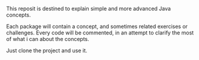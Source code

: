 This reposit is destined to explain simple and more advanced Java concepts.

Each package will contain a concept, and sometimes related exercises or challenges.
Every code will be commented, in an attempt to clarify the most of what i can about the concepts.

Just clone the project and use it.